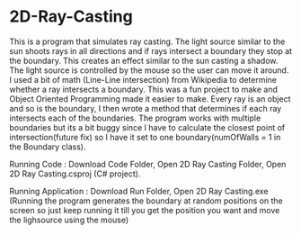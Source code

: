 # 2D-Ray-Casting

This is a program that simulates ray casting. The light source similar to the sun shoots rays in all directions and if rays intersect a boundary they stop at the boundary. This creates an effect similar to the sun casting a shadow. The light source is controlled by the mouse so the user can move it around. I used a bit of math (Line-Line intersection) from Wikipedia to determine whether a ray intersects a boundary. This was a fun project to make and Object Oriented Programming made it easier to make. Every ray is an object and so is the boundary, I then wrote a method that determines if each ray intersects each of the boundaries. The program works with multiple boundaries but its a bit buggy since I have to calculate the closest point of intersection(future fix) so I have it set to one boundary(numOfWalls = 1 in the Boundary class).

Running Code : Download Code Folder, Open 2D Ray Casting Folder, Open 2D Ray Casting.csproj (C# project).

Running Application : Download Run Folder, Open 2D Ray Casting.exe (Running the program generates the boundary at random positions on the screen so just keep running it till you get the position you want and move the lighsource using the mouse)
